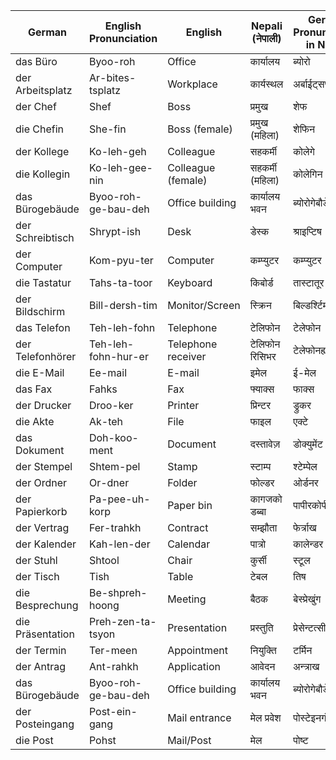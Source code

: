 

|**German**|**English Pronunciation**|**English**|**Nepali (नेपाली)**|**German Pronunciation in Nepali**|
|---|---|---|---|---|
|das Büro|Byoo-roh|Office|कार्यालय|ब्योरो|
|der Arbeitsplatz|Ar-bites-tsplatz|Workplace|कार्यस्थल|अर्बाईट्सप्लाट्ज|
|der Chef|Shef|Boss|प्रमुख|शेफ|
|die Chefin|She-fin|Boss (female)|प्रमुख (महिला)|शेफिन|
|der Kollege|Ko-leh-geh|Colleague|सहकर्मी|कोलेगे|
|die Kollegin|Ko-leh-gee-nin|Colleague (female)|सहकर्मी (महिला)|कोलेगिन|
|das Bürogebäude|Byoo-roh-ge-bau-deh|Office building|कार्यालय भवन|ब्योरोगेबौडे|
|der Schreibtisch|Shrypt-ish|Desk|डेस्क|श्राइप्टिष|
|der Computer|Kom-pyu-ter|Computer|कम्प्युटर|कम्प्युटर|
|die Tastatur|Tahs-ta-toor|Keyboard|किबोर्ड|तास्टातूर|
|der Bildschirm|Bill-dersh-tim|Monitor/Screen|स्क्रिन|बिल्डर्श्टिम|
|das Telefon|Teh-leh-fohn|Telephone|टेलिफोन|टेलेफोन|
|der Telefonhörer|Teh-leh-fohn-hur-er|Telephone receiver|टेलिफोन रिसिभर|टेलेफोनह्योरर|
|die E-Mail|Ee-mail|E-mail|इमेल|ई-मेल|
|das Fax|Fahks|Fax|फ्याक्स|फाक्स|
|der Drucker|Droo-ker|Printer|प्रिन्टर|ड्रुकर|
|die Akte|Ak-teh|File|फाइल|एक्टे|
|das Dokument|Doh-koo-ment|Document|दस्तावेज़|डोक्युमेंट|
|der Stempel|Shtem-pel|Stamp|स्टाम्प|श्टेम्पेल|
|der Ordner|Or-dner|Folder|फोल्डर|ओर्डनर|
|der Papierkorb|Pa-pee-uh-korp|Paper bin|कागजको डब्बा|पापीरकोर्प|
|der Vertrag|Fer-trahkh|Contract|सम्झौता|फेर्त्राख|
|der Kalender|Kah-len-der|Calendar|पात्रो|कालेन्डर|
|der Stuhl|Shtool|Chair|कुर्सी|स्टूल|
|der Tisch|Tish|Table|टेबल|तिष|
|die Besprechung|Be-shpreh-hoong|Meeting|बैठक|बेस्प्रेखुंग|
|die Präsentation|Preh-zen-ta-tsyon|Presentation|प्रस्तुति|प्रेसेन्टत्सीऑन|
|der Termin|Ter-meen|Appointment|नियुक्ति|टर्मिन|
|der Antrag|Ant-rahkh|Application|आवेदन|अन्त्राख|
|das Bürogebäude|Byoo-roh-ge-bau-deh|Office building|कार्यालय भवन|ब्योरोगेबौडे|
|der Posteingang|Post-ein-gang|Mail entrance|मेल प्रवेश|पोस्टेइनगंग|
|die Post|Pohst|Mail/Post|मेल|पोष्ट|
